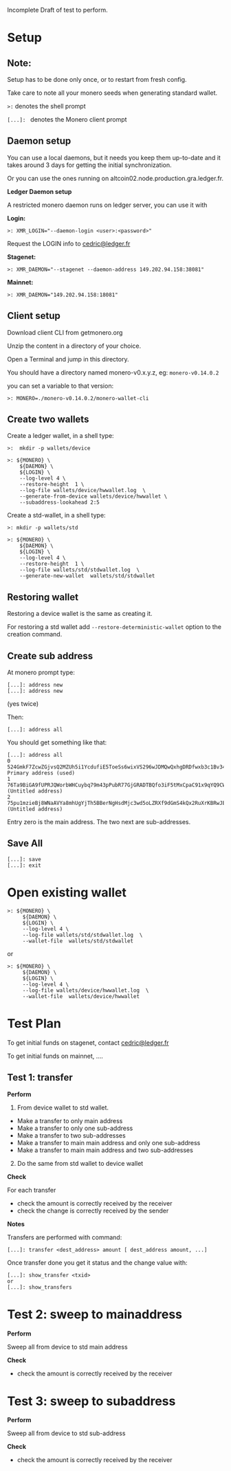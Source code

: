
Incomplete Draft of test to perform.



Setup
=====


Note:
-----

Setup has to be done only once, or to restart from fresh config.

Take care to note all your monero seeds when generating standard wallet.

`>:` denotes the shell prompt

`[...]: ` denotes the Monero client prompt


Daemon setup
------------

You can use a local daemons, but it needs you keep them up-to-date and it takes
around 3 days for getting the initial synchronization.

Or you can use the ones running on altcoin02.node.production.gra.ledger.fr.


**Ledger Daemon setup**


A restricted monero daemon runs on ledger server, you can use it with

**Login:**

    >: XMR_LOGIN="--daemon-login <user>:<password>"

Request the LOGIN info to cedric@ledger.fr

**Stagenet:**

    >: XMR_DAEMON="--stagenet --daemon-address 149.202.94.158:38081"

**Mainnet:**

    >: XMR_DAEMON="149.202.94.158:18081"


Client setup
------------

Download client CLI from getmonero.org

Unzip the content in a directory of your choice.

Open a Terminal and jump in this directory.

You should have a directory named monero-v0.x.y.z, eg: `monero-v0.14.0.2`

you can set a variable to that version:

    >: MONERO=./monero-v0.14.0.2/monero-wallet-cli


Create two wallets
------------------

Create a ledger wallet,  in a shell type:

    >:  mkdir -p wallets/device

    >: ${MONERO} \
        ${DAEMON} \
        ${LOGIN} \
        --log-level 4 \
        --restore-height  1 \
        --log-file wallets/device/hwwallet.log  \
        --generate-from-device wallets/device/hwwallet \
        --subaddress-lookahead 2:5


Create a std-wallet, in a shell type:

    >: mkdir -p wallets/std

    >: ${MONERO} \
        ${DAEMON} \
        ${LOGIN} \
        --log-level 4 \
        --restore-height  1 \
        --log-file wallets/std/stdwallet.log  \
        --generate-new-wallet  wallets/std/stdwallet


Restoring wallet
----------------

Restoring a device wallet is the same as creating it.

For restoring a std wallet add  `--restore-deterministic-wallet`  option to the creation command.


Create sub address
------------------

At monero prompt type:

    [...]: address new
    [...]: address new

(yes twice)

Then:

    [...]: address all

You should get something like that:

    [...]: address all
    0  524GmkF7ZcwZGjvsQ2MZUh5i1YcdufiE5ToeSs6wixVS296wJDMQwQxhgDRDfwxb3c1Bv34AWTsjjazNEnQT9S58RKCH9vh  Primary address (used)
    1  76Ta9BiGA9fUPRJQWorbWHCuybq79m43pPubR77GjGRADTBQfo3iF5tMxCpaC91x9qYQ9CWVtMDWn4s1KDv77tE84DJsU88  (Untitled address)
    2  75pu1mzieBj8WNaAVYa8mhUgYjTh5BBerNgHsdMjc3wd5oLZRXf9dGmS4kQx2RuXrKBRwJEUvrbCSTzhPrFUrrDDA38YMe2  (Untitled address)

Entry zero is the main address. The two next are sub-addresses.


Save All
--------

    [...]: save
    [...]: exit


Open existing wallet
====================

    >: ${MONERO} \
         ${DAEMON} \
         ${LOGIN} \
         --log-level 4 \
         --log-file wallets/std/stdwallet.log  \
         --wallet-file  wallets/std/stdwallet

or

    >: ${MONERO} \
         ${DAEMON} \
         ${LOGIN} \
         --log-level 4 \
         --log-file wallets/device/hwwallet.log  \
         --wallet-file  wallets/device/hwwallet


Test Plan
=========


To get initial funds on stagenet, contact cedric@ledger.fr

To get initial funds on mainnet, ....


Test 1: transfer
----------------

**Perform**

1. From device wallet to std wallet.

- Make a transfer to only main address
- Make a transfer to only one sub-address
- Make a transfer to two sub-addresses
- Make a transfer to main main address and only one sub-address
- Make a transfer to main main address and two sub-addresses

2. Do the same from std wallet to device wallet


**Check**

For each transfer
 - check the amount is correctly received by the receiver
 - check the change is correctly received by the sender


**Notes**

Transfers are performed with command:

    [...]: transfer <dest_address> amount [ dest_address amount, ...]

Once transfer done you get it status and the change value with:

    [...]: show_transfer <txid>
    or
    [...]: show_transfers


Test 2: sweep to mainaddress
============================

**Perform**

Sweep all from device to std main address

**Check**

- check the amount is correctly received by the receiver


Test 3: sweep to subaddress
===========================

**Perform**

Sweep all from device to std sub-address

**Check**

- check the amount is correctly received by the receiver

